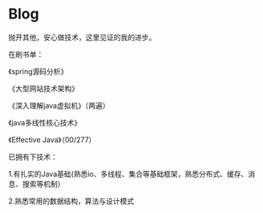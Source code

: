 # Blog
抛开其他，安心做技术，这里见证的我的进步。

在刷书单：

《spring源码分析》

《大型网站技术架构》

《深入理解java虚拟机》（两遍）

《java多线性核心技术》

《Effective Java》（00/277）

已拥有下技术：

1.有扎实的Java基础(熟悉io、多线程、集合等基础框架，熟悉分布式、缓存、消息、搜索等机制）

2.熟悉常用的数据结构，算法与设计模式
